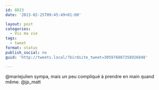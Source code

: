 ```yaml
---
id: 8823
date: '2013-02-25T09:45:49+01:00'

layout: post
categories:
  - Vis ma vie
tags:
  - tweet
format: status
publish_social: no
guid: 'http://tweets.local/?birdsite_tweet=305976887358926848'

---
```


@mariejulien sympa, mais un peu compliqué à prendre en main quand même. @jp\_matt